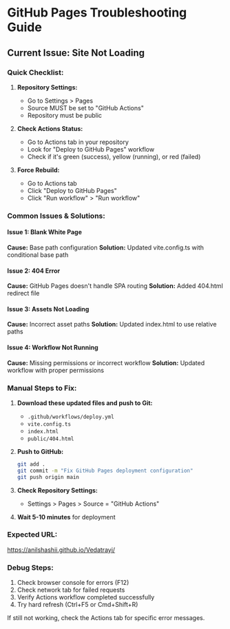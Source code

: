 # GitHub Pages Troubleshooting Guide

## Current Issue: Site Not Loading

### Quick Checklist:

1. **Repository Settings:**
   - Go to Settings > Pages
   - Source MUST be set to "GitHub Actions"
   - Repository must be public

2. **Check Actions Status:**
   - Go to Actions tab in your repository
   - Look for "Deploy to GitHub Pages" workflow
   - Check if it's green (success), yellow (running), or red (failed)

3. **Force Rebuild:**
   - Go to Actions tab
   - Click "Deploy to GitHub Pages"
   - Click "Run workflow" > "Run workflow"

### Common Issues & Solutions:

#### Issue 1: Blank White Page
**Cause:** Base path configuration
**Solution:** Updated vite.config.ts with conditional base path

#### Issue 2: 404 Error
**Cause:** GitHub Pages doesn't handle SPA routing
**Solution:** Added 404.html redirect file

#### Issue 3: Assets Not Loading
**Cause:** Incorrect asset paths
**Solution:** Updated index.html to use relative paths

#### Issue 4: Workflow Not Running
**Cause:** Missing permissions or incorrect workflow
**Solution:** Updated workflow with proper permissions

### Manual Steps to Fix:

1. **Download these updated files and push to Git:**
   - `.github/workflows/deploy.yml`
   - `vite.config.ts`
   - `index.html`
   - `public/404.html`

2. **Push to GitHub:**
   ```bash
   git add .
   git commit -m "Fix GitHub Pages deployment configuration"
   git push origin main
   ```

3. **Check Repository Settings:**
   - Settings > Pages > Source = "GitHub Actions"

4. **Wait 5-10 minutes** for deployment

### Expected URL:
https://anilshashii.github.io/Vedatrayi/

### Debug Steps:
1. Check browser console for errors (F12)
2. Check network tab for failed requests
3. Verify Actions workflow completed successfully
4. Try hard refresh (Ctrl+F5 or Cmd+Shift+R)

If still not working, check the Actions tab for specific error messages.